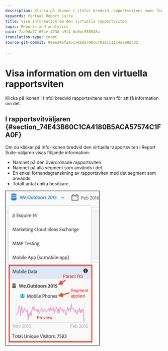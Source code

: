 ```yaml
---
description: Klicka på ikonen i (Info) bredvid rapportsvitens namn för att få information om det.
keywords: Virtual Report Suite
title: Visa information om den virtuella rapportsviten
topic: Reports and analytics
uuid: 7aa9da77-604e-473d-a914-6c0bc558548a
translation-type: tm+mt
source-git-commit: 99ee24efaa517e8da700c67818c111c4aa90dc02

---
```



# Visa information om den virtuella rapportsviten

Klicka på ikonen i (Info) bredvid rapportsvitens namn för att få information om det.

## I rapportsvitväljaren {#section_74E43B60C1CA4180B5ACA57574C1FA0F}

Om du klickar på Info-ikonen bredvid den virtuella rapportsviten i Report Suite-väljaren visas följande information:

* Namnet på den överordnade rapportsviten.
* Namnet på alla segment som används i det.
* En enkel förhandsgranskning av rapportsviten med det segment som används.
* Totalt antal unika besökare.

![](assets/vrs-info.png)

